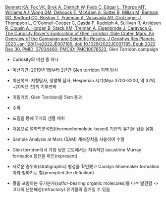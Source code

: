 [Bennett KA, Fox VK, Bryk A, Dietrich W, Fedo C, Edgar L, Thorpe MT, Williams AJ, Wong GM, Dehouck E, McAdam A, Sutter B, Millan M, Banham SG, Bedford CC, Bristow T, Fraeman A, Vasavada AR, Grotzinger J, Thompson L, O'Connell-Cooper C, Gasda P, Rudolph A, Sullivan R, Arvidson R, Cousin A, Horgan B, Stack KM, Treiman A, Eigenbrode J, Caravaca G. The Curiosity Rover's Exploration of Glen Torridon, Gale Crater, Mars: An Overview of the Campaign and Scientific Results. J Geophys Res Planets. 2023 Jan;128(1):e2022JE007185. doi: 10.1029/2022JE007185. Epub 2022 Dec 30. PMID: 37034460; PMCID: PMC10078523.](https://www.ncbi.nlm.nih.gov/pmc/articles/PMC10078523/)
Glen Torridon campaign

- Curiosity의 미션 중 하나
- 미션기간: 2019년 1월부터 2년간 Glen torridon 지역 탐사
- 미션목표: 지형탐사, 생명체 탐사, Hesperian 시기(Mya 3700-3200, 약 32억~20억년 전)의 기후변화
- 이동거리: Glen Torridon을 5km 통과
- 수확:

- 드릴을 통해 11개의 샘플 채취

- 처음으로 열화학분석법(thermochemolytic-based) 기반의 유기물 검출 실험
- Sample Analysis at Mars (SAM) 계측장치를 사용하여 수행

- Glen torridon에서 가장 낮은 고도에서는 지속적인 lacustrine Murray formation 침전을 확인(represent)
- 새로운 층위학(stratigraphic) 형성을 확인했고 Carolyn Shoemaker formation이라 칭하기로 함(prompted the definition)
- 황을 포함하는 유기분자(sulfur-bearing organic molecules)를 다수 발견함 -> 고대의 난분해성(refractory) 유기물의 증거일 수 있음